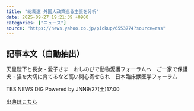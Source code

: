 ```yaml
---
title: "総裁選 外国人政策巡る主張を分析"
date: 2025-09-27 19:21:39 +0900
categories: ["ニュース"]
source: "https://news.yahoo.co.jp/pickup/6553774?source=rss"
---
```


## 記事本文（自動抽出）
<div><div class="sc-1t7ra5j-6 hhriyT"><p class="sc-1t7ra5j-7 casbUp">天皇陛下と長女・愛子さま　おしのびで動物愛護フォーラムへ　ご一家で保護犬・猫を大切に育てるなど高い関心寄せられ　日本臨床獣医学フォーラム</p><p class="sc-1t7ra5j-8 bVxZvL"><span class="sc-1t7ra5j-9 dIJJqB">TBS NEWS DIG Powered by JNN</span><time><span class="sc-1t7ra5j-10 cfHAOL">9/27(土)</span><span class="sc-1t7ra5j-10 cfHAOL">17:00</span></time></p></div></div>

[出典はこちら](https://news.yahoo.co.jp/pickup/6553774?source=rss)
